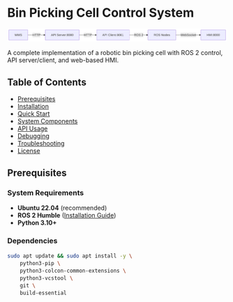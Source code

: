 # Bin Picking Cell Control System

![System Architecture](docs/system_architecture.png)

A complete implementation of a robotic bin picking cell with ROS 2 control, API server/client, and web-based HMI.

## Table of Contents
- [Prerequisites](#prerequisites)
- [Installation](#installation)
- [Quick Start](#quick-start)
- [System Components](#system-components)
- [API Usage](#api-usage)
- [Debugging](#debugging)
- [Troubleshooting](#troubleshooting)
- [License](#license)

## Prerequisites

### System Requirements
- **Ubuntu 22.04** (recommended)
- **ROS 2 Humble** ([Installation Guide](https://docs.ros.org/en/humble/Installation.html))
- **Python 3.10+**

### Dependencies
```bash
sudo apt update && sudo apt install -y \
    python3-pip \
    python3-colcon-common-extensions \
    python3-vcstool \
    git \
    build-essential